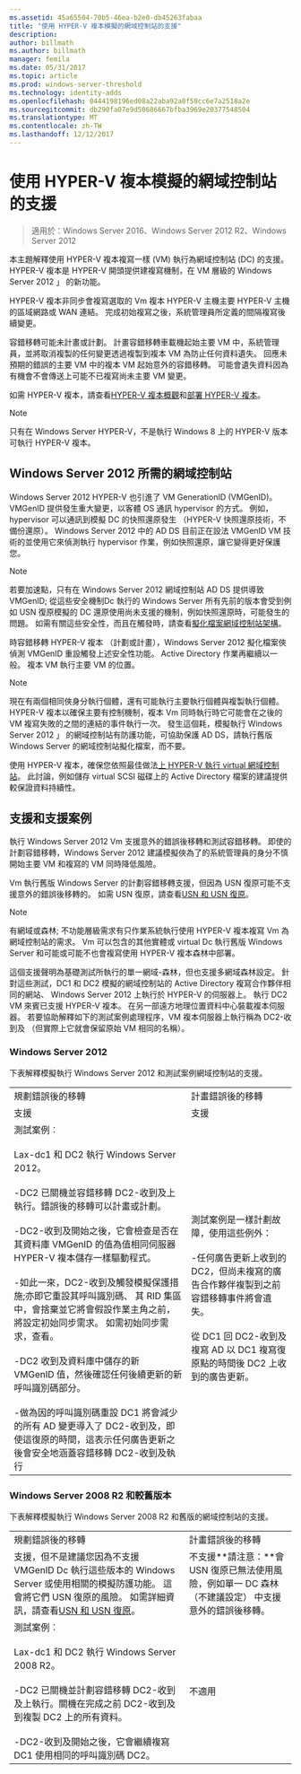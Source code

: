 ```yaml
---
ms.assetid: 45a65504-70b5-46ea-b2e0-db45263fabaa
title: "使用 HYPER-V 複本模擬的網域控制站的支援"
description: 
author: billmath
ms.author: billmath
manager: femila
ms.date: 05/31/2017
ms.topic: article
ms.prod: windows-server-threshold
ms.technology: identity-adds
ms.openlocfilehash: 0444198196ed08a22aba92a0f59cc6e7a2518a2e
ms.sourcegitcommit: db290fa07e9d50686667bfba3969e20377548504
ms.translationtype: MT
ms.contentlocale: zh-TW
ms.lasthandoff: 12/12/2017
---
```

# <a name="support-for-using-hyper-v-replica-for-virtualized-domain-controllers"></a>使用 HYPER-V 複本模擬的網域控制站的支援

>適用於：Windows Server 2016、Windows Server 2012 R2、Windows Server 2012

本主題解釋使用 HYPER-V 複本複寫一樣 (VM) 執行為網域控制站 (DC) 的支援。 HYPER-V 複本是 HYPER-V 開頭提供建複寫機制，在 VM 層級的 Windows Server 2012 」 的新功能。  
  
HYPER-V 複本非同步會複寫選取的 Vm 複本 HYPER-V 主機主要 HYPER-V 主機的區域網路或 WAN 連結。 完成初始複寫之後，系統管理員所定義的間隔複寫後續變更。  
  
容錯移轉可能未計畫或計劃。 計畫容錯移轉車載機起始主要 VM 中，系統管理員，並將取消複製的任何變更透過複製到複本 VM 為防止任何資料遺失。 回應未預期的錯誤的主要 VM 中的複本 VM 起始意外的容錯移轉。 可能會遺失資料因為有機會不會傳送上可能不已複寫尚未主要 VM 變更。  
  
如需 HYPER-V 複本，請查看[HYPER-V 複本概觀](https://technet.microsoft.com/library/jj134172.aspx)和[部署 HYPER-V 複本](https://technet.microsoft.com/library/jj134207.aspx)。  
  
> [!NOTE]  
> 只有在 Windows Server HYPER-V，不是執行 Windows 8 上的 HYPER-V 版本可執行 HYPER-V 複本。  
  
## <a name="windows-server-2012-domain-controllers-required"></a>Windows Server 2012 所需的網域控制站  
Windows Server 2012 HYPER-V 也引進了 VM GenerationID (VMGenID)。 VMGenID 提供發生重大變更，以客體 OS 通訊 hypervisor 的方式。 例如，hypervisor 可以通訊到模擬 DC 的快照還原發生 （HYPER-V 快照還原技術，不備份還原）。 Windows Server 2012 中的 AD DS 目前正在設法 VMGenID VM 技術的並使用它來偵測執行 hypervisor 作業，例如快照還原，讓它變得更好保護您。  
  
> [!NOTE]  
> 若要加速點，只有在 Windows Server 2012 網域控制站 AD DS 提供導致 VMGenID; 從這些安全機制Dc 執行的 Windows Server 所有先前的版本會受到例如 USN 復原模擬的 DC 還原使用尚未支援的機制，例如快照還原時，可能發生的問題。 如需有關這些安全性，而且在觸發時，請查看[擬化檔案網域控制站架構](https://technet.microsoft.com/library/jj574118.aspx)。  
  
時容錯移轉 HYPER-V 複本 （計劃或計畫），Windows Server 2012 擬化檔案俠偵測 VMGenID 重設觸發上述安全性功能。 Active Directory 作業再繼續以一般。 複本 VM 執行主要 VM 的位置。  
  
> [!NOTE]  
> 現在有兩個相同俠身分執行個體，還有可能執行主要執行個體與複製執行個體。 HYPER-V 複本以確保主要有控制機制，複本 Vm 同時執行時它可能會在之後的 VM 複寫失敗的之間的連結的事件執行一次。 發生這個耗，模擬執行 Windows Server 2012 」 的網域控制站有防護功能，可協助保護 AD DS，請執行舊版 Windows Server 的網域控制站擬化檔案，而不要。  
  
使用 HYPER-V 複本，確保您依照最佳做法[上 HYPER-V 執行 virtual 網域控制站](https://technet.microsoft.com/library/virtual_active_directory_domain_controller_virtualization_hyperv(v=WS.10).aspx)。 此討論，例如儲存 virtual SCSI 磁碟上的 Active Directory 檔案的建議提供較保證資料持續性。  
  
## <a name="supported-and-unsupported-scenarios"></a>支援和支援案例  
執行 Windows Server 2012 Vm 支援意外的錯誤後移轉和測試容錯移轉。 即使的計劃容錯移轉，Windows Server 2012 建議模擬俠為了的系統管理員的身分不慎開始主要 VM 和複寫的 VM 同時降低風險。  
  
Vm 執行舊版 Windows Server 的計劃容錯移轉支援，但因為 USN 復原可能不支援意外的錯誤後移轉的。 如需 USN 復原，請查看[USN 和 USN 復原](https://technet.microsoft.com/library/d2cae85b-41ac-497f-8cd1-5fbaa6740ffe(v=ws.10))。  
  
> [!NOTE]  
> 有網域或森林; 不功能層級需求有只作業系統執行使用 HYPER-V 複本複寫 Vm 為網域控制站的需求。 Vm 可以包含的其他實體或 virtual Dc 執行舊版 Windows Server 和可能或可能不也會複寫使用 HYPER-V 複本森林中部署。  
  
這個支援聲明為基礎測試所執行的單一網域-森林，但也支援多網域森林設定。 針對這些測試，DC1 和 DC2 模擬的網域控制站的 Active Directory 複寫合作夥伴相同的網站、 Windows Server 2012 上執行於 HYPER-V 的伺服器上。 執行 DC2 VM 來賓已支援 HYPER-V 複本。 在另一部遠方地理位置資料中心裝載複本伺服器。 若要協助解釋如下的測試案例處理程序，VM 複本伺服器上執行稱為 DC2-收到及 （但實際上它就會保留原始 VM 相同的名稱）。  
  
### <a name="windows-server-2012"></a>Windows Server 2012  
下表解釋模擬執行 Windows Server 2012 和測試案例網域控制站的支援。  
  
|||  
|-|-|  
|規劃錯誤後的移轉|計畫錯誤後的移轉|  
|支援|支援|  
|測試案例︰<br /><br />Lax-dc1 和 DC2 執行 Windows Server 2012。<br /><br />-DC2 已關機並容錯移轉 DC2-收到及上執行。錯誤後的移轉可以計畫或計劃。<br /><br />-DC2-收到及開始之後，它會檢查是否在其資料庫 VMGenID 的值為值相同伺服器 HYPER-V 複本儲存一樣驅動程式。<br /><br />-如此一來，DC2-收到及觸發模擬保護措施;亦即它重設其呼叫識別碼、 其 RID 集區中，會捨棄並它將會假設作業主角之前，將設定初始同步需求。 如需初始同步需求，查看。<br /><br />-DC2 收到及資料庫中儲存的新 VMGenID 值，然後確認任何後續更新的新呼叫識別碼部分。<br /><br />-做為因的呼叫識別碼重設 DC1 將會減少的所有 AD 變更導入了 DC2-收到及，即使這復原的時間，這表示任何廣告更新之後會安全地涵蓋容錯移轉 DC2-收到及執行|測試案例是一樣計劃故障，使用這些例外：<br /><br />-任何廣告更新上收到的 DC2，但尚未複寫的廣告合作夥伴複製到之前容錯移轉事件將會遺失。<br /><br />從 DC1 回 DC2-收到及複寫 AD 以 DC1 複寫復原點的時間後 DC2 上收到的廣告更新。|  
  
### <a name="windows-server-2008-r2-and-earlier-versions"></a>Windows Server 2008 R2 和較舊版本  
下表解釋模擬執行 Windows Server 2008 R2 和舊版的網域控制站的支援。  
  
|||  
|-|-|  
|規劃錯誤後的移轉|計畫錯誤後的移轉|  
|支援，但不是建議您因為不支援 VMGenID Dc 執行這些版本的 Windows Server 或使用相關的模擬防護功能。 這會將它們 USN 復原的風險。 如需詳細資訊，請查看[USN 和 USN 復原](https://technet.microsoft.com/en-us/library/d2cae85b-41ac-497f-8cd1-5fbaa6740ffe(v=ws.10))。|不支援**請注意：**會 USN 復原已無法使用風險，例如單一 DC 森林 （不建議設定） 中支援意外的錯誤後移轉。|  
|測試案例︰<br /><br />Lax-dc1 和 DC2 執行 Windows Server 2008 R2。<br /><br />-DC2 已關機並計劃容錯移轉 DC2-收到及上執行。關機在完成之前 DC2-收到及到複製 DC2 上的所有資料。<br /><br />-DC2-收到及開始之後，它會繼續複寫 DC1 使用相同的呼叫識別碼 DC2。|不適用|  
  


